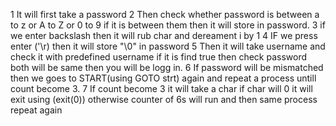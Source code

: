 1 It will first take a password
2 Then check whether password is between a to z or A to Z or 0 to 9 if it is between them then it will store in password.
3 if we enter backslash then it will rub char and dereament i by 1
4 IF we press enter ('\r) then it will store "\0" in password
5 Then it will take username and check it with predefined username if it is find true then check password both will be same then you will be logg in.
6 If password will be mismatched then we goes to START(using GOTO strt) again and repeat a process untill count become 3.
7 If count become 3 it will take a char if char will 0 it will exit using (exit(0)) otherwise counter of 6s will run and then same process repeat again